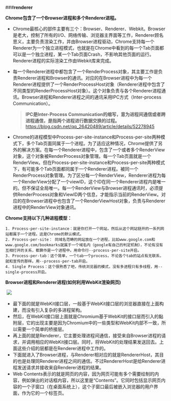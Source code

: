 ###**renderer**

**Chrome包含了一个Browser进程和多个Renderer进程。**

* Chrome最核心的部件主要有三个：Browser、Renderer、Webkit。Browser是老大，控制了所有的I/O、网络传输、浏览器主界面等工作，Renderer顾名思义，主要负责渲染工作，并由Browser进程驱动，Chrome支持每一个Renderer为一个独立进程模式，也就是在Chrome中看到的每一个Tab页面都可以是一个独立进程，某一个Tab页面Crash，不影响其他页面的运行。Renderer进程的实际渲染工作由Webkit库来完成。

* 每一个Renderer进程中都包含了一个RenderProcess对象，其主要工作是负责Renderer进程和Browser的通讯。对应的在Browser进程中为每一个Renderer进程提供了一个RenderProcessHost对象（Renderer进程中包含了不同类型的RenderProcessHost对象）。这个对象负责与各个Renderer进程通讯。Browser进程和Renderer进程之间的通讯采用IPC方式（Inter-process Communication）。
  > **IPC是Inter-Process Communication的缩写，意为进程间通信或者跨进程通信，是指两个进程进行数据交换的过程。**
  > https://blog.csdn.net/qq_26420489/article/details/52278945

- Chrome的进程模型中Process-per-site-instance和Process-per-site两种模式下，多个Tab页面同属于一个进程。为了适应这种情况，Chrome提供了另外的解决方案。在每一个Renderer进程中，包含了一个或者多个RenderView对象，这个对象被RenderProcess对象管理。每一个Tab页面就是一个RenderView。但在Process-per-site-instance和Process-per-site两种模式下，有可能多个Tab页面都同属于一个Renderer进程。被同一个RenderProcess对象管理。为了区分每一个RenderView，Renderer进程为每一个RenderView分配了一个viewID，这个ID在同一个Renderer进程内是唯一的。但不保证全局唯一。每一个RenderView与Browser进程通讯时，必须提供RenderProcess对象和ViewID两个信息，才能指示当前的RenderView。对应的在Browser进程中也包含了一个RenderViewHost对象，负责与Renderer进程中的RenderView对象通讯。

 **Chrome支持以下几种进程模型：**

	1. Process-per-site-instance：就是你打开一个网站，然后从这个网站链开的一系列网站都属于一个进程。这是Chrome的默认模式。
	2. Process-per-site： 同域名范畴的网站放在一个进程，比如www.google.com和www.google.com/bookmarks就属于一个域名内（google有自己的判定机制），不论有没有互相打开的关系，都算作是一个进程中。用命令行--process-per-site开启。
	3. Process-per-tab：这个简单，一个tab一个process，不论各个tab的站点有无联系，就和宣传的那样。用--process-per-tab开启。
	4. Single Process：这个很熟悉了吧，传统浏览器的模式，没有多进程只有多线程，用--single-process开启。

**Browser进程和Renderer进程(如何利用WebKit渲染网页)**

​	![](./pasted_image.png)

 * 最下面的就是WebKit接口层，一般基于WebKit接口层的浏览器直接在上面构建，而没有引入复杂的多进程架构。
* 然后，在WebKit接口层上面就是Chromium基于WebKit的接口层而引入的黏附层，它的出现主要是因为Chromium中的一些类型和WebKit内部不一致，所以需要一个简单的桥接层。
* 再上面的就是Renderer，它主要处理进程间通信，接受来自Browser进程的请求，并调用相应的WebKit接口层。同时，将WebKit的处理结果发送回去。上面这些介绍的层都是在Renderer进程中工作的。
* 下面就进入了Browser进程，与Renderer相对应的就是RendererHost，其目的也是处理同Renderer进程之间的通信。不过RendererHost是给Renderer进程发送请求并接收来自Renderer进程的结果。
* Web Contents表示的就是网页的内容，因为网页可能有多个需要绘制的内容，例如弹出的对话框内容，所以这里是“Contents”。它同时包括显示网页内容的一个子窗口（在桌面系统上），这个子窗口最后被嵌入浏览器的用户界面，作为它的一个标签页。